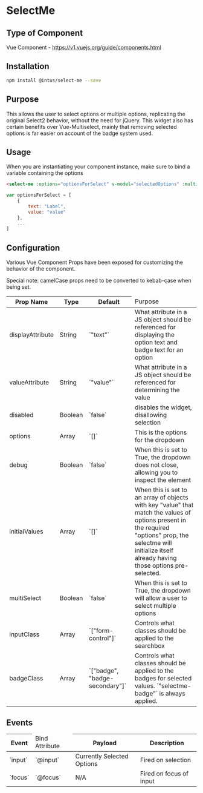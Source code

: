 # SelectMe

## Type of Component
Vue Component - https://v1.vuejs.org/guide/components.html

## Installation

```bash
npm install @intus/select-me --save
```

## Purpose
This allows the user to select options or multiple options, replicating the original Select2 behavior, without the need for jQuery. This widget also has certain benefits over Vue-Multiselect, mainly that removing selected options is far easier on account of the badge system used.


## Usage

When you are instantiating your component instance, make sure to bind a variable containing the options

```html
<select-me :options="optionsForSelect" v-model="selectedOptions" :multi-select="true"></select-me>
```

```javascript
var optionsForSelect = [
    {
        text: "Label",
        value: "value"
    },
    ...
]
```


## Configuration
Various Vue Component Props have been exposed for customizing the behavior of the component.

Special note: camelCase props need to be converted to kebab-case when being set.

<table>
    <thead>
        <tr>
            <th>Prop Name</th>
            <th>Type</th>
            <th>Default</th>
            <td>Purpose</td>
        </tr>
    </thead>
    <tbody>
        <tr>
            <td>displayAttribute</td>
            <td>String</td>
            <td>`"text"`</td>
            <td>What attribute in a JS object should be referenced for displaying the option text and badge text for an option</td>
        </tr>
        <tr>
            <td>valueAttribute</td>
            <td>String</td>
            <td>`"value"`</td>
            <td>What attribute in a JS object should be referenced for determining the value</td>
        </tr>
        <tr>
            <td>disabled</td>
            <td>Boolean</td>
            <td>`false`</td>
            <td>disables the widget, disallowing selection</td>
        </tr>
        <tr>
            <td>options</td>
            <td>Array</td>
            <td>`[]`</td>
            <td>This is the options for the dropdown</td>
        </tr>
        <tr>
            <td>debug</td>
            <td>Boolean</td>
            <td>`false`</td>
            <td>When this is set to True, the dropdown does not close, allowing you to inspect the element</td>
        </tr>
        <tr>
            <td>initialValues</td>
            <td>Array</td>
            <td>`[]`</td>
            <td>When this is set to an array of objects with key "value" that match the values of options present in the required "options" prop, the selectme will initialize itself already having those options pre-selected.</td>
        </tr>
        <tr>
            <td>multiSelect</td>
            <td>Boolean</td>
            <td>`false`</td>
            <td>When this is set to True, the dropdown will allow a user to select multiple options</td>
        </tr>
        <tr>
            <td>inputClass</td>
            <td>Array</td>
            <td>`["form-control"]`</td>
            <td>Controls what classes should be applied to the searchbox</td>
        </tr>
        <tr>
            <td>badgeClass</td>
            <td>Array</td>
            <td>`["badge", "badge-secondary"]`</td>
            <td>Controls what classes should be applied to the badges for selected values. `"selectme-badge"` is always applied.</td>
        </tr>
    </tbody>
</table>


## Events

<table>
    <thead>
        <tr>
            <th>Event</th>
            <td>Bind Attribute</td>
            <th>Payload</th>
            <th>Description</th>
        </tr>
    </thead>
    <tbody>
        <tr>
            <td>`input`</td>
            <td>`@input`</td>
            <td>Currently Selected Options</td>
            <td>Fired on selection</td>
        </tr>
        <tr>
            <td>`focus`</td>
            <td>`@focus`</td>
            <td>N/A</td>
            <td>Fired on focus of input</td>
        </tr>
    </tbody>
</table>